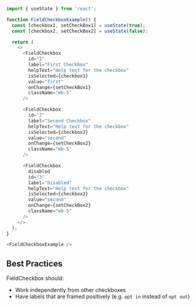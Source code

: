 ```js
import { useState } from 'react';

function FieldCheckboxExample() {
  const [checkbox1, setCheckBox1] = useState(true);
  const [checkbox2, setCheckBox2] = useState(false);

  return (
    <>
      <FieldCheckbox
        id="1"
        label="First Checkbox"
        helpText="Help text for the checkbox"
        isSelected={checkbox1}
        value="first"
        onChange={setCheckBox1}
        className="mb-5"
      />

      <FieldCheckbox
        id="2"
        label="Second Checkbox"
        helpText="Help text for the checkbox"
        isSelected={checkbox2}
        value="second"
        onChange={setCheckBox2}
        className="mb-5"
      />

      <FieldCheckbox
        disabled
        id="3"
        label="Disabled"
        helpText="Help text for the checkbox"
        isSelected={checkbox2}
        value="second"
        onChange={setCheckBox2}
        className="mb-5"
      />
    </>
  );
}

<FieldCheckboxExample />
```

## Best Practices

FieldCheckbox should:

* Work independently from other checkboxes
* Have labels that are framed positively (e.g. `opt in` instead of `opt out`)
